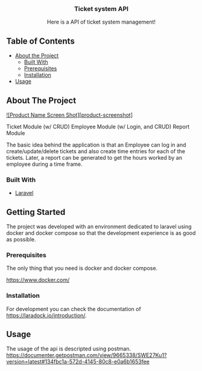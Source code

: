 <!--
*** Thanks for checking out this README Template. If you have a suggestion that would
*** make this better, please fork the repo and create a pull request or simply open
*** an issue with the tag "enhancement".
*** Thanks again! Now go create something AMAZING! :D
-->





<!-- PROJECT SHIELDS -->
<!--
*** I'm using markdown "reference style" links for readability.
*** Reference links are enclosed in brackets [ ] instead of parentheses ( ).
*** See the bottom of this document for the declaration of the reference variables
*** for contributors-url, forks-url, etc. This is an optional, concise syntax you may use.
*** https://www.markdownguide.org/basic-syntax/#reference-style-links
-->

<!-- PROJECT LOGO -->
<br />
<p align="center">
  <h3 align="center">Ticket system API</h3>

  <p align="center">
    Here is a API of ticket system management!
  </p>
</p>



<!-- TABLE OF CONTENTS -->
## Table of Contents

* [About the Project](#about-the-project)
  * [Built With](#built-with)
  * [Prerequisites](#prerequisites)
  * [Installation](#installation)
* [Usage](#usage)

<!-- ABOUT THE PROJECT -->
## About The Project

[![Product Name Screen Shot][product-screenshot]](https://example.com)

Ticket Module (w/ CRUD)
Employee Module (w/ Login, and CRUD)
Report Module

The basic idea behind the application is that an Employee can log in and create/update/delete tickets and also create time entries for each of the tickets. Later, a report can be generated to get the hours worked by an employee during a time frame.

### Built With

* [Laravel](https://laravel.com)



<!-- GETTING STARTED -->
## Getting Started

The project was developed with an environment dedicated to laravel using docker and docker compose so that the development experience is as good as possible.

### Prerequisites

The only thing that you need is docker and docker compose.

https://www.docker.com/

### Installation

For development you can check the documentation of https://laradock.io/introduction/.

<!-- USAGE EXAMPLES -->
## Usage

The usage of the api is descripted using postman. https://documenter.getpostman.com/view/9665338/SWE27Ku1?version=latest#134fbc1a-572d-4145-80c8-e0a6b1653fee

